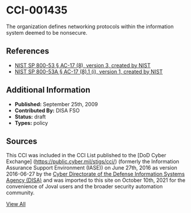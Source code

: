 # CCI-001435

The organization defines networking protocols within the information system deemed to be nonsecure.

## References ##

* [NIST SP 800-53 § AC-17 (8), version 3, created by NIST](http://csrc.nist.gov/publications/PubsSPs.html)
* [NIST SP 800-53A § AC-17 (8).1 (i), version 1, created by NIST](http://csrc.nist.gov/publications/PubsSPs.html)


## Additional Information ##

* **Published:** September 25th, 2009
* **Contributed By:** DISA FSO
* **Status:** draft
* **Types:** policy

## Sources ##

This CCI was included in the CCI List published to the [DoD Cyber Exchange]
(https://public.cyber.mil/stigs/cci/) (formerly the Information Assurance Support Environment
(IASE)) on June 27th, 2016 as version 2016-06-27 by the [Cyber Directorate of the Defense 
Information Systems Agency (DISA)](https://public.cyber.mil/about-cyber/) and was imported to 
this site on October 10th, 2021 for the convenience of Joval users and the broader security automation community.

[View All](../README.md)
